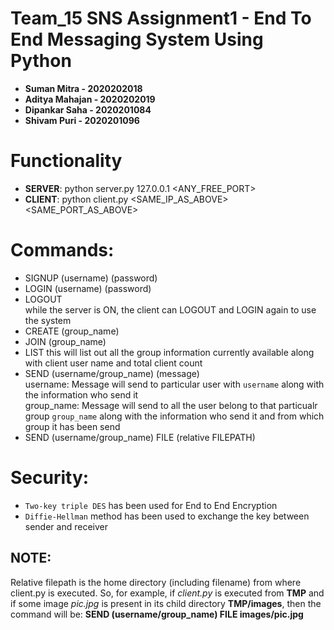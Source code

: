 # Team_15 SNS Assignment1 - End To End Messaging System Using Python
- **Suman Mitra - 2020202018**
- **Aditya Mahajan - 2020202019**
- **Dipankar Saha - 2020201084**
- **Shivam Puri - 2020201096**

# Functionality

- **SERVER**: python server.py 127.0.0.1 <ANY_FREE_PORT>
- **CLIENT**: python client.py <SAME_IP_AS_ABOVE> <SAME_PORT_AS_ABOVE>
  
# Commands:
- SIGNUP (username) (password)  
- LOGIN (username) (password) 
- LOGOUT  
 while the server is ON, the client can LOGOUT and LOGIN again to use the system
- CREATE (group_name)
- JOIN (group_name)
- LIST 
this will list out all the group information currently available along with client user name and total client count
- SEND (username/group_name) (message)  
username: Message will send to particular user with `username` along with the information who send it   
group_name: Message will send to all the user belong to that particualr group `group_name` along with the information who send it and from which group it has been send 
- SEND (username/group_name) FILE (relative FILEPATH) 

# Security:
 - `Two-key triple DES` has been used for End to End Encryption
 - `Diffie-Hellman` method has been used to exchange the key between sender and receiver

## NOTE: 
Relative filepath is the home directory (including filename) from where client.py is executed. So, for example, if *client.py* is executed from **TMP** and  if some image *pic.jpg* is present in its child directory **TMP/images**, then the command will be: **SEND (username/group_name) FILE images/pic.jpg**
